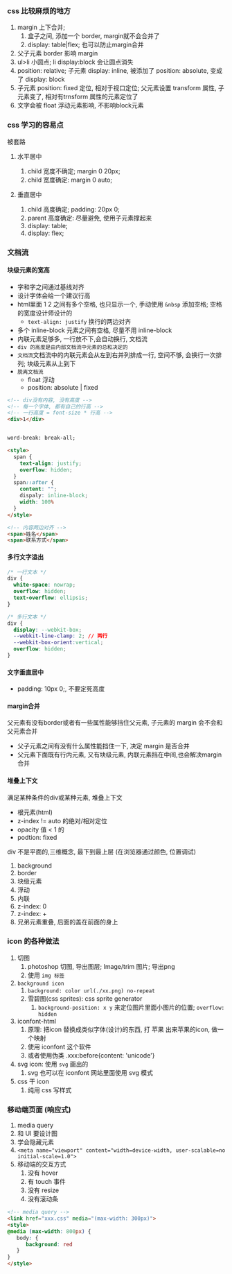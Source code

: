 ### css 比较麻烦的地方

1. margin 上下合并; 
   1. 盒子之间, 添加一个 border, margin就不会合并了
   2. display: table|flex; 也可以防止margin合并
2. 父子元素 border 影响 margin
3. ul>li 小圆点; li display:block 会让圆点消失
4. position: relative; 子元素 display: inline, 被添加了 position: absolute, 变成了 display: block
5. 子元素 position: fixed 定位, 相对于视口定位; 父元素设置 transform 属性, 子元素变了, 相对有trnsform 属性的元素定位了
6. 文字会被 float 浮动元素影响, 不影响block元素


### css 学习的容易点

被套路

1. 水平居中
   1. child 宽度不确定; margin 0 20px;
   2. child 宽度确定: margin 0 auto;

2. 垂直居中
   1. child 高度确定; padding: 20px 0;
   2. parent 高度确定: 尽量避免, 使用子元素撑起来
   3. display: table;
   4. display: flex;


### 文档流

#### 块级元素的宽高

- 字和字之间通过基线对齐
- 设计字体会给一个建议行高
- html里面 1 2 之间有多个空格, 也只显示一个, 手动使用 `&nbsp` 添加空格; 空格的宽度设计师设计的
  - `text-align: justify` 换行的两边对齐
- 多个 inline-block 元素之间有空格, 尽量不用 inline-block
- 内联元素足够多, 一行放不下,会自动换行, 文档流
- `div 的高度是由内部文档流中元素的总和决定的`
- `文档流`文档流中的内联元素会从左到右并列排成一行, 空间不够, 会换行一次排列; 块级元素从上到下
- `脱离文档流`
  - float 浮动
  - position: absolute | fixed

```html
<!-- div没有内容, 没有高度 -->
<!-- 每一个字体, 都有自己的行高 -->
<!-- 一行高度 = font-size * 行高 -->
<div>1</div>


word-break: break-all; 
```

```html
<style>
  span {
    text-align: justify;
    overflow: hidden;
  }
  span::after {
    content: "";
    dispaly: inline-block;
    width: 100%
  }
</style>

<!-- 内容两边对齐 -->
<span>姓名</span>
<span>联系方式</span>
```

#### 多行文字溢出

```css
/* 一行文本 */
div {
  white-space: nowrap;
  overflow: hidden;
  text-overflow: ellipsis;
}

/* 多行文本 */
div {
  display: --webkit-box;
  --webkit-line-clamp: 2; // 两行
  --webkit-box-orient:vertical;
  overflow: hidden;
}
```

#### 文字垂直居中

- padding: 10px 0;, 不要定死高度


#### margin合并

父元素有没有border或者有一些属性能够挡住父元素, 子元素的 margin 会不会和父元素合并

- 父子元素之间有没有什么属性能挡住一下, 决定 margin 是否合并
- 父元素下面既有行内元素, 又有块级元素, 内联元素挡在中间,也会解决margin 合并


#### 堆叠上下文

满足某种条件的div或某种元素, 堆叠上下文

- 根元素(html)
- z-index != auto 的绝对/相对定位
- opacity 值 < 1 的
- podtion: fixed

div 不是平面的,三维概念, 最下到最上层 (在浏览器通过颜色, 位置调试)

1. background
2. border
3. 块级元素
4. 浮动
5. 内联
6. z-index: 0
7. z-index: +
8. 兄弟元素重叠, 后面的盖在前面的身上


### icon 的各种做法

1. 切图
   1. photoshop 切图, 导出图层; Image/trim 图片; 导出png
   2. 使用 `img 标签`
2. `background icon`
   1. `background: color url(./xx.png) no-repeat`
   2. 雪碧图(css sprites): css sprite generator
      1. `background-position: x y` 来定位图片里面小图片的位置; `overflow: hidden`
3. iconfont-html
   1. 原理: 把icon 替换成类似字体(设计)的东西, 打 苹果 出来苹果的icon, 做一个映射 
   2. 使用 iconfont 这个软件
   3. 或者使用伪类 .xxx:before{content: 'unicode'}
4. svg icon: 使用 `svg` 画出的
   1. svg 也可以在 iconfont 网站里面使用 svg 模式
5. css 干 icon
   1. 纯用 css 写样式


### 移动端页面 (响应式)

1. media query
2. 和 UI 要设计图
3. 学会隐藏元素
4. `<meta name="viewport" content="width=device-width, user-scalable=no initial-scale=1.0">`
5. 移动端的交互方式
   1. 没有 hover
   2. 有 touch 事件
   3. 没有 resize
   4. 没有滚动条


```html
<!-- media query -->
<link href="xxx.css" media="(max-width: 300px)">
<style>
@media (max-width: 800px) {
   body: {
      background: red
   }
}
</style>
```